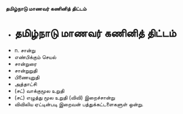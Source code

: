 **தமிழ்நாடு மாணவர் கணினித் திட்டம்**
- # தமிழ்நாடு மாணவர் கணினித் திட்டம்
- n. சான்று
- எண்பிக்கும் செயல்
- சான்றுரை
- சான்றுறுதி
- பிணையுறுதி
- அத்தாட்சி
- (சட்) வாக்குமூல உறுதி
- (சட்) எழுத்து மூல உறுதி (விவி) இறைச்சான்று
- விவிலிய ஏட்டின்படி இறைவன் பத்துக்கட்டளைகளுள் ஒன்று.

